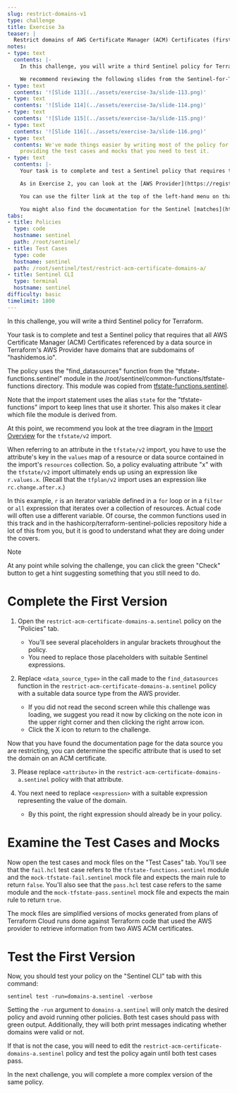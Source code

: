 ```yaml
---
slug: restrict-domains-v1
type: challenge
title: Exercise 3a
teaser: |
  Restrict domains of AWS Certificate Manager (ACM) Certificates (first version).
notes:
- type: text
  contents: |-
    In this challenge, you will write a third Sentinel policy for Terraform.

    We recommend reviewing the following slides from the Sentinel-for-Terraform-v4.pptx presentation.
- type: text
  contents: '![Slide 113](../assets/exercise-3a/slide-113.png)'
- type: text
  contents: '![Slide 114](../assets/exercise-3a/slide-114.png)'
- type: text
  contents: '![Slide 115](../assets/exercise-3a/slide-115.png)'
- type: text
  contents: '![Slide 116](../assets/exercise-3a/slide-116.png)'
- type: text
  contents: We've made things easier by writing most of the policy for you and by
    providing the test cases and mocks that you need to test it.
- type: text
  contents: |-
    Your task is to complete and test a Sentinel policy that requires that all AWS Certificate Manager (ACM) Certificates referenced by a data source in Terraform's AWS Provider have domains that are subdomains of "hashidemos.io". (This means the domains must end in ".hashidemos.io".)

    As in Exercise 2, you can look at the [AWS Provider](https://registry.terraform.io/providers/hashicorp/aws/latest/docs) documentation to search for the relevant data source.

    You can use the filter link at the top of the left-hand menu on that page to search for a data source that has "acm". Click on it to see what attributes are available for it.

    You might also find the documentation for the Sentinel [matches](https://docs.hashicorp.com/sentinel/language/spec/#matches-operator) operator useful.
tabs:
- title: Policies
  type: code
  hostname: sentinel
  path: /root/sentinel/
- title: Test Cases
  type: code
  hostname: sentinel
  path: /root/sentinel/test/restrict-acm-certificate-domains-a/
- title: Sentinel CLI
  type: terminal
  hostname: sentinel
difficulty: basic
timelimit: 1800
---
```

<style>
  v {
    display: inline-flex;
    color: white;
    background-color: rgb(17, 158, 111);
    align-items: center;
    justify-content: center;
    font-size: 14px;
    padding: 10px;
    border-radius: 2px;
    height: 24px;
  }
  t {
    display: inline-flex;
    border-radius: 5px;
    background-color: rgba(30,38,55,1);
    color: rgba(151,159,175,1);
    padding: 2px 10px 2px 5px;
    font-size: 14px;
    letter-spacing: 1.2px;
    justify-content: center;
    height: 24px;
    align-items: center;
  }
  t > a img {
    display: inline-block;
    max-height: 24px;
  }
  c {
    display: flex;
    justify-content: center;
    border-radius: 5px;
    background-color: black;
  }
  c > img {
    max-width: 200px;
    max-height: 200px;
  }
</style>

In this challenge, you will write a third Sentinel policy for Terraform.

Your task is to complete and test a Sentinel policy that requires that all AWS Certificate Manager (ACM) Certificates referenced by a data source in Terraform's AWS Provider have domains that are subdomains of "hashidemos.io".

The policy uses the "find_datasources" function from the "tfstate-functions.sentinel" module in the /root/sentinel/common-functions/tfstate-functions directory. This module was copied from [tfstate-functions.sentinel](https://github.com/hashicorp/terraform-sentinel-policies/blob/main/common-functions/tfstate-functions/tfstate-functions.sentinel).

Note that the import statement uses the alias `state` for the "tfstate-functions" import to keep lines that use it shorter. This also makes it clear which file the module is derived from.

At this point, we recommend you look at the tree diagram in the [Import Overview](https://www.terraform.io/docs/cloud/sentinel/import/tfstate-v2.html#import-overview) for the `tfstate/v2` import.

When referring to an attribute in the `tfstate/v2` import, you have to use the attribute's key in the `values` map of a resource or data source contained in the import's `resources` collection. So, a policy evaluating attribute "x" with the `tfstate/v2` import ultimately ends up using an expression like `r.values.x`. (Recall that the `tfplan/v2` import uses an expression like `rc.change.after.x`.)

In this example, `r` is an iterator variable defined in a `for` loop or in a `filter` or `all` expression that iterates over a collection of resources. Actual code will often use a different variable. Of course, the common functions used in this track and in the hashicorp/terraform-sentinel-policies repository hide a lot of this from you, but it is good to understand what they are doing under the covers.

> [!NOTE]
> At any point while solving the challenge, you can click the green "Check" button to get a hint suggesting something that you still need to do.

Complete the First Version
===
1. Open the `restrict-acm-certificate-domains-a.sentinel` policy on the "Policies" tab.
    - You'll see several placeholders in angular brackets throughout the policy.
    - You need to replace those placeholders with suitable Sentinel expressions.

2. Replace `<data_source_type>` in the call made to the `find_datasources` function in the `restrict-acm-certificate-domains-a.sentinel` policy with a suitable data source type from the AWS provider.
    - If you did not read the second screen while this challenge was loading, we suggest you read it now by clicking on the note icon in the upper right corner and then clicking the right arrow icon.
    - Click the X icon to return to the challenge.

Now that you have found the documentation page for the data source you are restricting, you can determine the specific attribute that is used to set the domain on an ACM certificate.

3. Please replace `<attribute>` in the `restrict-acm-certificate-domains-a.sentinel` policy with that attribute.

4. You next need to replace `<expression>` with a suitable expression representing the value of the domain.
    - By this point, the right expression should already be in your policy.

Examine the Test Cases and Mocks
===
Now open the test cases and mock files on the "Test Cases" tab. You'll see that the `fail.hcl` test case refers to the `tfstate-functions.sentinel` module and the `mock-tfstate-fail.sentinel` mock file and expects the main rule to return `false`. You'll also see that the `pass.hcl` test case refers to the same module and the `mock-tfstate-pass.sentinel` mock file and expects the main rule to return `true`.

The mock files are simplified versions of mocks generated from plans of Terraform Cloud runs done against Terraform code that used the AWS provider to retrieve information from two AWS ACM certificates.

Test the First Version
===
Now, you should test your policy on the "Sentinel CLI" tab with this command:
```
sentinel test -run=domains-a.sentinel -verbose
```
Setting the `-run` argument to `domains-a.sentinel` will only match the desired policy and avoid running other policies. Both test cases should pass with green output. Additionally, they will both print messages indicating whether domains were valid or not.

If that is not the case, you will need to edit the `restrict-acm-certificate-domains-a.sentinel` policy and test the policy again until both test cases pass.

In the next challenge, you will complete a more complex version of the same policy.
